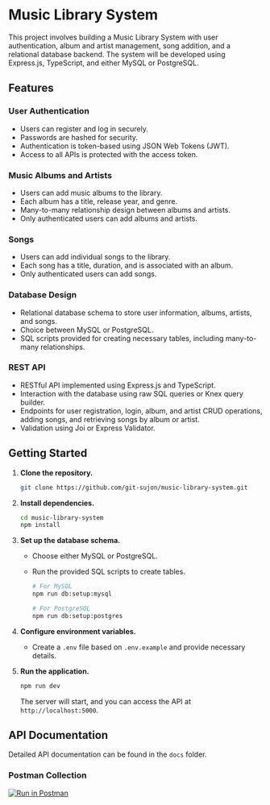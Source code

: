 # Music Library System

This project involves building a Music Library System with user authentication, album and artist management, song addition, and a relational database backend. The system will be developed using Express.js, TypeScript, and either MySQL or PostgreSQL.

## Features

### User Authentication
- Users can register and log in securely.
- Passwords are hashed for security.
- Authentication is token-based using JSON Web Tokens (JWT).
- Access to all APIs is protected with the access token.

### Music Albums and Artists
- Users can add music albums to the library.
- Each album has a title, release year, and genre.
- Many-to-many relationship design between albums and artists.
- Only authenticated users can add albums and artists.

### Songs
- Users can add individual songs to the library.
- Each song has a title, duration, and is associated with an album.
- Only authenticated users can add songs.

### Database Design
- Relational database schema to store user information, albums, artists, and songs.
- Choice between MySQL or PostgreSQL.
- SQL scripts provided for creating necessary tables, including many-to-many relationships.

### REST API
- RESTful API implemented using Express.js and TypeScript.
- Interaction with the database using raw SQL queries or Knex query builder.
- Endpoints for user registration, login, album, and artist CRUD operations, adding songs, and retrieving songs by album or artist.
- Validation using Joi or Express Validator.

## Getting Started

1. **Clone the repository.**

    ```bash
    git clone https://github.com/git-sujon/music-library-system.git
    ```

2. **Install dependencies.**

    ```bash
    cd music-library-system
    npm install
    ```

3. **Set up the database schema.**

   - Choose either MySQL or PostgreSQL.
   - Run the provided SQL scripts to create tables.

      ```bash
      # For MySQL
      npm run db:setup:mysql

      # For PostgreSQL
      npm run db:setup:postgres
      ```

4. **Configure environment variables.**

   - Create a `.env` file based on `.env.example` and provide necessary details.

5. **Run the application.**

    ```bash
    npm run dev
    ```

   The server will start, and you can access the API at `http://localhost:5000`.

## API Documentation

Detailed API documentation can be found in the `docs` folder.

### Postman Collection
[![Run in Postman](https://run.pstmn.io/button.svg)](https://www.postman.com/dark-crater-816589/workspace/share-to-public/collection/24279792-45f35380-aabb-4a8f-9e4c-ef1f7a38047d)

